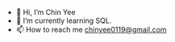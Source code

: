 - 👋 Hi, I’m Chin Yee
- 🌱 I’m currently learning SQL.
- 📫 How to reach me chinyee0119@gmail.com

<!---
chinyee8878/chinyee8878 is a ✨ special ✨ repository because its `README.md` (this file) appears on your GitHub profile.
You can click the Preview link to take a look at your changes.
--->
